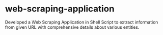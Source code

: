 # web-scraping-application
Developed a Web Scraping Application in Shell Script to extract information from given URL with comprehensive details about various entities.
